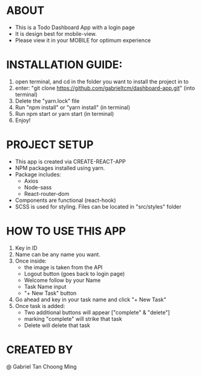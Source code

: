# ABOUT

- This is a Todo Dashboard App with a login page
- It is design best for mobile-view.
- Please view it in your MOBILE for optimum experience

# INSTALLATION GUIDE:

1. open terminal, and cd in the folder you want to install the project in to
2. enter: "git clone https://github.com/gabrieltcm/dashboard-app.git" (into terminal)
3. Delete the "yarn.lock" file
4. Run "npm install" or "yarn install" (in terminal)
5. Run npm start or yarn start (in terminal)
6. Enjoy!

# PROJECT SETUP

- This app is created via CREATE-REACT-APP
- NPM packages installed using yarn.
- Package includes:
  - Axios
  - Node-sass
  - React-router-dom
- Components are functional (react-hook)
- SCSS is used for styling. Files can be located in "src/styles" folder

# HOW TO USE THIS APP

1. Key in ID
2. Name can be any name you want.
3. Once inside:
   - the image is taken from the API
   - Logout button (goes back to login page)
   - Welcome follow by your Name
   - Task Name input
   - "+ New Task" button
4. Go ahead and key in your task name and click "+ New Task"
5. Once task is added:
   - Two additional buttons will appear ["complete" & "delete"]
   - marking "complete" will strike that task
   - Delete will delete that task

# CREATED BY

@ Gabriel Tan Choong Ming
